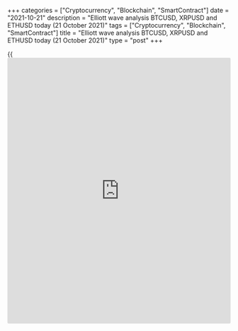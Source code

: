 +++
categories = ["Cryptocurrency", "Blockchain", "SmartContract"]
date = "2021-10-21"
description = "Elliott wave analysis BTCUSD, XRPUSD and ETHUSD today (21 October 2021)"
tags = ["Cryptocurrency", "Blockchain", "SmartContract"]
title = "Elliott wave analysis BTCUSD, XRPUSD and ETHUSD today (21 October 2021)"
type = "post"
+++

{{<iframe id="large-banner" src="https://www.bounty.group/#slide=26.0" width="100%" height="600" scrolling="no" style="border: 0px solid rgb(216, 221, 230); border-radius: 3px;">}}

2021-10-21

2021-10-21

Short-term forecast for BTCUSD, XRPUSD and ETHUSD 21.10.2021Roman Onegin

I welcome my readers!

I have prepared a short-term cryptocurrency forecast based on Elliott
wave analysis of Bitcoin, Ripple, and Ethereum. I offer entry signals to
trade each cryptocurrency.

Bitcoin and Ethereum might have started forming new bearish trends.

The article covers the following subjects:

##  **Elliott wave Bitcoin analysis**

The BTCUSD must have finished forming the global corrective wave [B]
composed of sub-waves (A)-(B)-(C). If so, the market should shortly
start declining in the new bearish trend. Therefore, one could enter
short trades. The first target is at the low of 59800.00, marked by
correction [4].

### Trading plan for [BTCUSD][1] today:

Sell 65073.50, TP 59800.00

* * *

##  **Elliott wave Ripple analysis**

The XRPUSD market continues forming the linking wave X composed of three
sub-waves [A]-[B]-[C]. There is unfolding the final sub-wave [C], namely
its final sub-wave (5). Wave (5) has been half-complete, so the Ripple
price should continue rising to a level of 1.236. One could enter buy
trades in the current situation.

### Trading plan for [XRPUSD][2] **** today:

Buy 1.143, TP 1.236

* * *

##  **Elliott wave Ethereum analysis**

The ETHUSD price chart displays the structure of the corrective wave B,
which must have already completed. Its final leg [C] is a five-wave
impulse (1)-(2)-(3)-(4)-(5). Therefore, the market should be declining
in the next few days, having started a new bearish trend. The first
downside target is at the previous low around 3670.00, marked by
correction 4. One could enter sell trades in the current situation.

### Trading plan for [ETHUSD][3] **** today:

Sell 4180.82, TP 3670.00

* * *

P.S. Did you like my article? Share it in social networks: it will be
the best “thank you" :)

Ask me questions and comment below. I’ll be glad to answer your
questions and give necessary explanations.

 **Useful links:**

  * I recommend trying to trade with a reliable broker [here][4]. The system allows you to trade by yourself or copy successful traders from all across the globe.
  * Use my promo-code BLOG for getting deposit bonus 50% on LiteForex platform. Just enter this code in the appropriate field while [depositing][5] your trading account.
  * Telegram chat for traders: <t.me/liteforexengchat>. We are sharing the signals and trading experience
  * Telegram channel with high-quality analytics, Forex reviews, training articles, and other useful things for traders <t.me/liteforex>

## Price chart of BTCUSD in real time mode

The content of this article reflects the author’s opinion and does not
necessarily reflect the official position of LiteForex. The material
published on this page is provided for informational purposes only and
should not be considered as the provision of investment advice for the
purposes of Directive 2004/39/EC.

Rate this article:

{{value}}

( {{count}} {{title}} )

   1. my.liteforex.com/trading/chart?symbol=BTCUSD
   2. my.liteforex.com/trading/chart?symbol=XRPUSD
   3. my.liteforex.com/trading/chart?symbol=ETHUSD
   4. my.liteforex.com/?category=analysts-opinions&slug=short-term-forecast-for-[BTC](https://www.playgroundfx.com/blog/who-is-the-creator-of-bitcoin/)usd-xrpusd-and-ethusd-21102021&openPopup=%2Fregistration%2Fpopup&utm_source=blog&utm_medium=article&utm_campaign=bonus
   5. my.liteforex.com/deposit/?category=analysts-opinions&slug=short-term-forecast-for-[BTC](https://www.playgroundfx.com/blog/who-is-the-creator-of-bitcoin/)usd-xrpusd-and-ethusd-21102021&promo_code=BLOG&utm_source=blog&utm_medium=article&utm_campaign=bonus